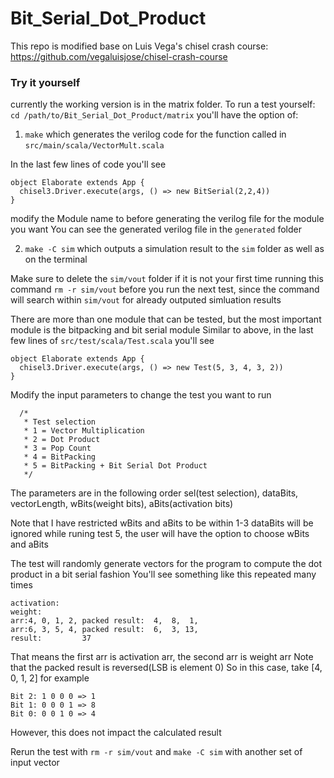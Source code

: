 # Bit_Serial_Dot_Product
This repo is modified base on Luis Vega's chisel crash course:
https://github.com/vegaluisjose/chisel-crash-course

### Try it yourself
currently the working version is in the matrix folder.
To run a test yourself:
`cd /path/to/Bit_Serial_Dot_Product/matrix`
you'll have the option of:

1. `make` which generates the verilog code for the function called in `src/main/scala/VectorMult.scala`

In the last few lines of code you'll see
```
object Elaborate extends App {
  chisel3.Driver.execute(args, () => new BitSerial(2,2,4))
}
```
modify the Module name to before generating the verilog file for the module you want
You can see the generated verilog file in the `generated` folder

2. `make -C sim` which outputs a simulation result to the `sim` folder as well as on the terminal

Make sure to delete the `sim/vout` folder if it is not your first time running this command 
`rm -r sim/vout` before you run the next test, since the command will search within `sim/vout` for already outputed simluation results

There are more than one module that can be tested, but the most important module is the bitpacking and bit serial module
Similar to above, in the last few lines of `src/test/scala/Test.scala` you'll see 
```
object Elaborate extends App {
  chisel3.Driver.execute(args, () => new Test(5, 3, 4, 3, 2)) 
}
```
Modify the input parameters to change the test you want to run
```
  /* 
   * Test selection
   * 1 = Vector Multiplication
   * 2 = Dot Product
   * 3 = Pop Count
   * 4 = BitPacking
   * 5 = BitPacking + Bit Serial Dot Product
   */
```
The parameters are in the following order 
sel(test selection), dataBits, vectorLength, wBits(weight bits), aBits(activation bits)

Note that I have restricted wBits and aBits to be within 1-3
dataBits will be ignored while runing test 5, the user will have the option to choose wBits and aBits

The test will randomly generate vectors for the program to compute the dot product in a bit serial fashion
You'll see something like this repeated many times
```
activation: 
weight: 
arr:4, 0, 1, 2, packed result:  4,  8,  1, 
arr:6, 3, 5, 4, packed result:  6,  3, 13, 
result:         37
```
That means the first arr is activation arr, the second arr is weight arr
Note that the packed result is reversed(LSB is element 0)
So in this case, take [4, 0, 1, 2] for example

```
Bit 2: 1 0 0 0 => 1
Bit 1: 0 0 0 1 => 8
Bit 0: 0 0 1 0 => 4
```

However, this does not impact the calculated result

Rerun the test with `rm -r sim/vout` and `make -C sim` with another set of input vector
